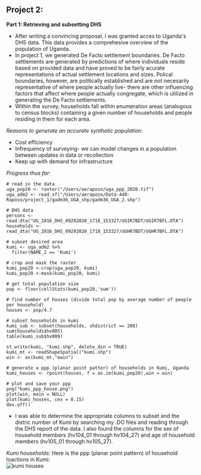 ## Project 2:<br/>

**Part 1: Retrieving and subsetting DHS**<br/>
- After writing a convincing proposal, I was granted acces to Uganda's DHS data. This data provides a comprehesive overview of the population of Uganda.<br/>
- In project 1, we generated De Facto settlement boundaries. De Facto settlements are generated by predictions of where individuals reside based on provided data and have proved to be fairly acurate representations of actual settlement locations and sizes. Polical boundaries, however, are politically established and are not necesarily representative of where people actually live- there are other influencing factors that affect where people actually congregate, which is utilized in generating the De Facto settlements.<br/>
- Within the survey, households fall within enumeration areas (analogous to census blocks) containing a given number of households and people residing in them for each area.<br/>

*Reasons to generate an accurate synthetic population:*<br/>
- Cost efficiency<br/>
- Infrequency of surveying- we can model changes in a population between updates in data or recollection<br/>
- Keep up with demand for infrastructure<br/>

*Progress thus far:*<br/>
```
# read in the data
uga_pop20 <- raster("/Users/aeraposo/uga_ppp_2020.tif")
uga_adm2 <- read_sf("/Users/aeraposo/Data-440-Raposo/project_1/gadm36_UGA_shp/gadm36_UGA_2.shp")

# DHS data
persons <- read.dta("UG_2016_DHS_09292020_1718_153327/UGIR7BDT/UGIR7BFL.DTA")
households <- read_dta("UG_2016_DHS_09292020_1718_153327/UGHR7BDT/UGHR7BFL.DTA")

# subset desired area
kumi <- uga_adm2 %>%
  filter(NAME_2 == 'Kumi')

# crop and mask the raster
kumi_pop20 <-crop(uga_pop20, kumi)
kumi_pop20 <-mask(kumi_pop20, kumi)

# get total population size
pop <- floor(cellStats(kumi_pop20,'sum'))

# find number of houses (divide total pop by average number of people per household)
houses <- pop/4.7

# subset households in kumi
kumi_sub <- subset(households, shdistrict == 208)
sum(households$hv005)
table(kumi_sub$hv009)

st_write(kumi, "kumi.shp", delete_dsn = TRUE)
kumi_mt <- readShapeSpatial("kumi.shp")
win <- as(kumi_mt,"owin")

# generate a ppp (planar point patter) of households in Kumi, Uganda
kumi_houses <- rpoint(houses, f = as.im(kumi_pop20),win = win)

# plot and save your ppp
png("kumi_ppp_house.png")
plot(win, main = NULL)
plot(kumi_houses, cex = 0.15)
dev.off()
```
- I was able to determine the appropriate columns to subset and the distric number of Kumi by searching my .DO files and reading through the DHS report of the data. I also found the columns for the sex of household members (hv104_01 through hv104_27) and age of household members (hv105_01 through hv105_27).<br/>

*Kumi households:* Here is the ppp (planar point pattern) of household loactions in Kumi:<br/>
![kumi houses](https://aeraposo.github.io/Data-440-Raposo/houses_ppp.png)<br/>
